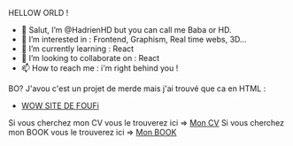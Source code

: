 HELLOW ORLD !

- 👋 Salut, I’m @HadrienHD but you can call me Baba or HD.
- 👀 I’m interested in : Frontend, Graphism, Real time webs, 3D...
- 🌱 I’m currently learning : React
- 💞️ I’m looking to collaborate on : React
- 📫 How to reach me : i'm right behind you !

BO? 
J'avou c'est un projet de merde mais j'ai trouvé que ca en HTML :
- [WOW SITE DE FOUFi](https://hadrienhd.github.io/HadrienHD/)

Si vous cherchez mon CV vous le trouverez ici => [Mon CV](https://hadrienhd.github.io/HadrienHD/CV/cv.pdf)
Si vous cherchez mon BOOK vous le trouverez ici => [Mon BOOK](https://hadrienhd.github.io/HadrienHD/CV/Book.pdf)
